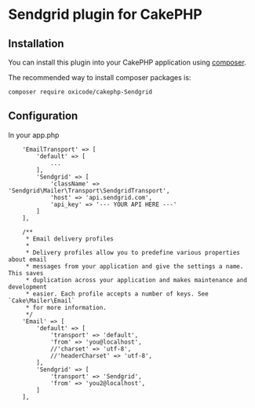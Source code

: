# Sendgrid plugin for CakePHP

## Installation

You can install this plugin into your CakePHP application using [composer](http://getcomposer.org).

The recommended way to install composer packages is:

```
composer require oxicode/cakephp-Sendgrid
```

## Configuration

In your app.php
```
    'EmailTransport' => [
        'default' => [
            ...
        ],
        'Sendgrid' => [
            'className' => 'Sendgrid\Mailer\Transport\SendgridTransport',
            'host' => 'api.sendgrid.com',
            'api_key' => '--- YOUR API HERE ---'
        ]
    ],

    /**
     * Email delivery profiles
     *
     * Delivery profiles allow you to predefine various properties about email
     * messages from your application and give the settings a name. This saves
     * duplication across your application and makes maintenance and development
     * easier. Each profile accepts a number of keys. See `Cake\Mailer\Email`
     * for more information.
     */
    'Email' => [
        'default' => [
            'transport' => 'default',
            'from' => 'you@localhost',
            //'charset' => 'utf-8',
            //'headerCharset' => 'utf-8',
        ],
        'Sendgrid' => [
            'transport' => 'Sendgrid',
            'from' => 'you2@localhost',
        ]
    ],
```

